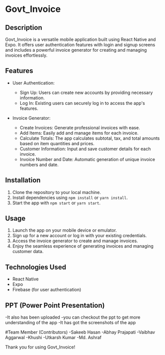 # Govt_Invoice

## Description
Govt_Invoice is a versatile mobile application built using React Native and Expo. It offers user authentication features with login and signup screens and includes a powerful invoice generator for creating and managing invoices effortlessly.

## Features
- User Authentication:
  - Sign Up: Users can create new accounts by providing necessary information.
  - Log In: Existing users can securely log in to access the app's features.

- Invoice Generator:
  - Create Invoices: Generate professional invoices with ease.
  - Add Items: Easily add and manage items for each invoice.
  - Calculate Totals: The app calculates subtotal, tax, and total amounts based on item quantities and prices.
  - Customer Information: Input and save customer details for each invoice.
  - Invoice Number and Date: Automatic generation of unique invoice numbers and date.


## Installation
1. Clone the repository to your local machine.
2. Install dependencies using `npm install` or `yarn install`.
3. Start the app with `npm start` or `yarn start`.

## Usage
1. Launch the app on your mobile device or emulator.
2. Sign up for a new account or log in with your existing credentials.
3. Access the invoice generator to create and manage invoices.
4. Enjoy the seamless experience of generating invoices and managing customer data.

## Technologies Used
- React Native
- Expo
- Firebase (for user authentication)

## PPT (Power Point Presentation)
-It also has been uploaded
-you can checkout the ppt to get more understanding of the app
-It has got the screenshots of the app


#Team Member (Contributors)
-Sakeeb Hasan
-Abhay Prajapati
-Vaibhav Aggarwal
-Khushi
-Utkarsh Kumar
-Md. Ashraf


Thank you for using Govt_Invoice!
